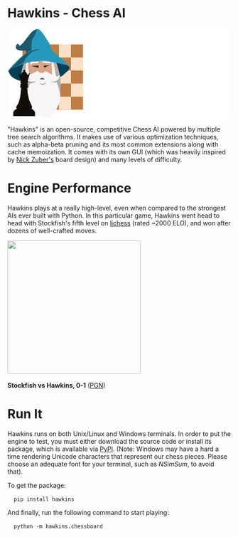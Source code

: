 # Hawkins - Chess AI
<img src="image/hawkins-logo-full.png" width="546" height="200">

"Hawkins" is an open-source, competitive Chess AI powered by multiple tree search algorithms. It makes use of various optimization techniques, such as alpha-beta pruning and its most common extensions along with cache memoization. It comes with its own GUI (which was heavily inspired by [Nick Zuber's](https://github.com/nickzuber/chs) board design) and many levels of difficulty.
# Engine Performance

Hawkins plays at a really high-level, even when compared to the strongest AIs ever built with Python. In this particular game, Hawkins went head to head with Stockfish's fifth level on [lichess](https://lichess.org/) (rated ~2000 ELO), and won after dozens of well-crafted moves.

<img src="image/Stockfish_vs_Hawkins.gif" width="300" height="300">

**Stockfish vs Hawkins, 0-1** ([PGN](image/Stockfish_vs_Hawkins.pgn))

# Run It

Hawkins runs on both Unix/Linux and Windows terminals. In order to put the engine to test, you must either download the source code or install its package, which is available via [PyPI](https://pypi.org/project/hawkins/). (Note: Windows may have a hard a time rendering Unicode characters that represent our chess pieces. Please choose an adequate font for your terminal, such as _NSimSum_, to avoid that).

To get the package:

```
  pip install hawkins
```
  
And finally, run the following command to start playing:

```
  python -m hawkins.chessboard
``` 
